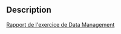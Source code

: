 ## Description

[Rapport de l'exercice de Data Management](https://bnaila.github.io/portfolio/Projet%20de%20data%20management/Rapport_eCRF_DataManagement_NB.html)
